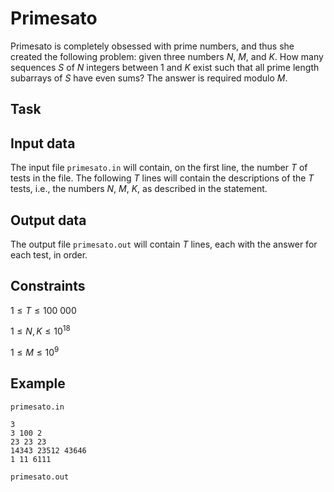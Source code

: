 # Primesato

Primesato is completely obsessed with prime numbers, and thus she created the following problem: given three numbers $N$, $M$, and $K$. How many sequences $S$ of $N$ integers between 1 and $K$ exist such that all prime length subarrays of $S$ have even sums? The answer is required modulo $M$.

## Task

## Input data

The input file `primesato.in` will contain, on the first line, the number $T$ of tests in the file. The following $T$ lines will contain the descriptions of the $T$ tests, i.e., the numbers $N$, $M$, $K$, as described in the statement.

## Output data

The output file `primesato.out` will contain $T$ lines, each with the answer for each test, in order.

## Constraints

$1 \leq T \leq 100\ 000$

$1 \leq N, K \leq 10^{18}$

$1 \leq M \leq 10^9$

## Example

`primesato.in`
```
3
3 100 2
23 23 23
14343 23512 43646
1 11 6111
```

`primesato.out`
```
```